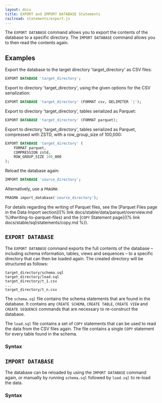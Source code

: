```yaml
---
layout: docu
title: EXPORT and IMPORT DATABASE Statements
railroad: statements/export.js
---
```


The `EXPORT DATABASE` command allows you to export the contents of the database to a specific directory. The `IMPORT DATABASE` command allows you to then read the contents again.

## Examples

Export the database to the target directory 'target_directory' as CSV files:

```sql
EXPORT DATABASE 'target_directory';
```

Export to directory 'target_directory', using the given options for the CSV serialization:

```sql
EXPORT DATABASE 'target_directory' (FORMAT csv, DELIMITER '|');
```

Export to directory 'target_directory', tables serialized as Parquet:

```sql
EXPORT DATABASE 'target_directory' (FORMAT parquet);
```

Export to directory 'target_directory', tables serialized as Parquet, compressed with ZSTD, with a row_group_size of 100,000:

```sql
EXPORT DATABASE 'target_directory' (
    FORMAT parquet,
    COMPRESSION zstd,
    ROW_GROUP_SIZE 100_000
);
```

Reload the database again:

```sql
IMPORT DATABASE 'source_directory';
```

Alternatively, use a `PRAGMA`:

```sql
PRAGMA import_database('source_directory');
```

For details regarding the writing of Parquet files, see the [Parquet Files page in the Data Import section]({% link docs/stable/data/parquet/overview.md %}#writing-to-parquet-files) and the [`COPY` Statement page]({% link docs/stable/sql/statements/copy.md %}).

## `EXPORT DATABASE`

The `EXPORT DATABASE` command exports the full contents of the database – including schema information, tables, views and sequences – to a specific directory that can then be loaded again. The created directory will be structured as follows:

```text
target_directory/schema.sql
target_directory/load.sql
target_directory/t_1.csv
...
target_directory/t_n.csv
```

The `schema.sql` file contains the schema statements that are found in the database. It contains any `CREATE SCHEMA`, `CREATE TABLE`, `CREATE VIEW` and `CREATE SEQUENCE` commands that are necessary to re-construct the database.

The `load.sql` file contains a set of `COPY` statements that can be used to read the data from the CSV files again. The file contains a single `COPY` statement for every table found in the schema.

### Syntax

<div id="rrdiagram1"></div>

## `IMPORT DATABASE`

The database can be reloaded by using the `IMPORT DATABASE` command again, or manually by running `schema.sql` followed by `load.sql` to re-load the data.

### Syntax

<div id="rrdiagram2"></div>
